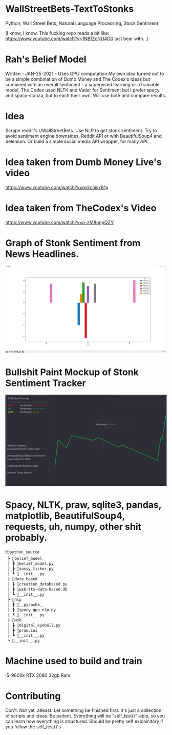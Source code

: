 # WallStreetBets-TextToStonks
Python, Wall Street Bets, Natural Language Processing, Stock Sentiment

(I know, I know. This fucking repo reads a bit like: https://www.youtube.com/watch?v=1NBfZcNU4O0 just bear with...)

# Rah's Belief Model
Written - JAN-25-2021 - Uses GPU computation
My own idea turned out to be a simple combination of Dumb Money and The Codex's Ideas
but combined with an overall sentiment - a supervised learning or a trainable model.
The Codex used NLTK and Vader for Sentiment but I prefer spacy and spacy-stanza, but to each their own. Will use both and compare results.

# Idea
Scrape reddit's r/WallStreetBets. Use NLP to get stonk sentiment. Try to avoid sentiment engine downsides.
Reddit API or with BeautifulSoup4 and Selenium. Or build a simple social media API wrapper, for many API.

# Idea taken from Dumb Money Live's video
https://www.youtube.com/watch?v=pykcaisxB1g
# Idea taken from TheCodex's Video
https://www.youtube.com/watch?v=o-zM8onpQZY

# Graph of Stonk Sentiment from News Headlines.
![alt text](https://github.com/SaxonRah/WallStreetBets-TextToStonks/blob/main/readme_resource/Backchecking_Figure.png?raw=true)
# Bullshit Paint Mockup of Stonk Sentiment Tracker
![alt text](https://github.com/SaxonRah/WallStreetBets-TextToStonks/blob/main/readme_resource/WIP_StonkSentimentTracker_GUI.png?raw=true)

# Spacy, NLTK, praw, sqlite3, pandas, matplotlib, BeautifulSoup4, requests, uh, numpy, other shit probably.
```
📦python_source
 ┣ 📂belief_model
 ┃ ┣ 📜belief_model.py
 ┃ ┣ 📜sassy_ticker.py
 ┃ ┗ 📜__init__.py
 ┣ 📂data_based
 ┃ ┣ 📜creation_databased.py
 ┃ ┣ 📜wsb-tts-data-based.db
 ┃ ┗ 📜__init__.py
 ┣ 📂nlp
 ┃ ┣ 📂__pycache__
 ┃ ┣ 📜spacy_gpu_nlp.py
 ┃ ┗ 📜__init__.py
 ┣ 📂wsb
 ┃ ┣ 📜digital_eyeball.py
 ┃ ┣ 📜praw.ini
 ┃ ┗ 📜__init__.py
 ┗ 📜__init__.py
```
# Machine used to build and train
i5-9600k
RTX 2080
32gb Ram

# Contributing
Don't. Not yet, atleast. Let something be finished first. It's just a collection of scripts and ideas. Be paitent.
Everything will be "self_test()"-able, so you can learn how everything is structured. Should be pretty self explainitory if you follow the self_test()'s
